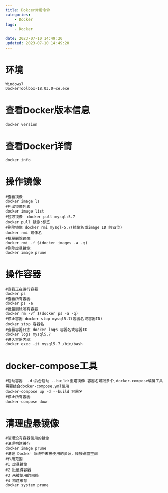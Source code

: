 ```yaml
---
title: Dokcer常用命令
categories:
	- Docker
tags: 
	- Docker
	
date: 2023-07-10 14:49:20
updated: 2023-07-10 14:49:20
---
```

<!-- toc -->
# <span id="inline-blue">环境</span>
	Windows7
	DockerToolbox-18.03.0-ce.exe
# <span id="inline-blue">查看Docker版本信息</span>
```shell
docker version 
```
# <span id="inline-blue">查看Docker详情</span>
```shell
docker info 
```
# <span id="inline-blue">操作镜像</span>
```shell
#查看镜像
docker image ls 
#列出镜像列表
docker image list
#拉取镜像  docker pull mysql:5.7
docker pull 镜像:标签  
#删除镜像 docker rmi mysql-5.7(镜像名或image ID 前四位)
docker rmi 镜像名
#批量删除镜像
docker rmi -f $(docker images -a -q)
#删除虚悬镜像
docker image prune
```

# <span id="inline-blue">操作容器</span>
```shell
#查看正在运行容器
docker ps
#查看所有容器
docker ps -a 
#批量删除所有容器
docker rm -vf $(docker ps -a -q)
#停止容器 docker stop mysql5.7(容器名或容器ID)
docker stop 容器名
#查看容器日志 docker logs 容器名或容器ID
docker logs mysql5.7
#进入容器内部
docker exec -it mysql5.7 /bin/bash
```

# <span id="inline-blue">docker-compose工具</span>
```shell
#启动容器  -d:后台启动 --build:重建镜像 容器名可跟多个,docker-compose编排工具需要结合docker-compose.yml使用
docker-compose up -d --build 容器名
#停止所有容器
docker-compose down
```

# <span id="inline-blue">清理虚悬镜像</span>
```shell
#清理没有容器使用的镜像
#清理构建缓存
docker image prune
#清理 Docker 系统中未被使用的资源​​，释放磁盘空间
#作用范围
#1 虚悬镜像
#2 挺值得容器
#3 未被使用的网络
#4 构建缓存
docker system prune
```